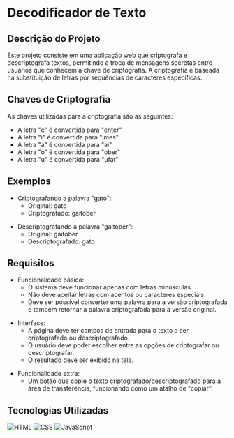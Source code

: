 <h1>Decodificador de Texto</h1>
<h2>Descrição do Projeto</h2>
<P>Este projeto consiste em uma aplicação web que criptografa e descriptografa textos, permitindo a troca de mensagens secretas entre usuários que conhecem a chave de criptografia. A criptografia é baseada na substituição de letras por sequências de caracteres específicas.</P>

<H2>Chaves de Criptografia</H2>
<p>As chaves utilizadas para a criptografia são as seguintes:</p>

<ul>
    <li>A letra "e" é convertida para "enter"
    <li>A letra "i" é convertida para "imes"
    <li>A letra "a" é convertida para "ai"
    <li>A letra "o" é convertida para "ober"
    <li>A letra "u" é convertida para "ufat" 
</ul>
 <h2>Exemplos</h2>
<ul>
 <li>Criptografando a palavra "gato":
<ul>
    <li>Original: gato
    <li>Criptografado: gaitober
</ul>
</ul>
<ul>
    <li>Descriptografando a palavra "gaitober":
    <ul>
        <li>Original: gaitober
        <li>Descriptografado: gato
    </ul>
</ul>

<h2>Requisitos</h2>

<ul>
    <li>Funcionalidade básica:
    <ul>
       <li>O sistema deve funcionar apenas com letras minúsculas.
        <li>Não deve aceitar letras com acentos ou caracteres especiais.
        <li>Deve ser possível converter uma palavra para a versão criptografada e também retornar a palavra criptografada para a versão original.
    </ul>
</ul>
<ul>
    <li>Interface:
    <ul>
        <li>A página deve ter campos de entrada para o texto a ser criptografado ou descriptografado.
        <li>O usuário deve poder escolher entre as opções de criptografar ou descriptografar.
        <li>O resultado deve ser exibido na tela.
    </ul>
</ul>

<ul>
    <li>Funcionalidade extra:
        <ul>
        <li>Um botão que copie o texto criptografado/descriptografado para a área de transferência, funcionando como um atalho de "copiar".
        </ul>
</ul>

<h2>Tecnologias Utilizadas</h2>
<img src="https://cdn-icons-png.flaticon.com/128/5968/5968267.png" alt="HTML"></img>
<img src="https://cdn-icons-png.flaticon.com/128/5968/5968242.png" alt="CSS"></img>
<img src="https://cdn-icons-png.flaticon.com/128/5968/5968292.png" alt="JavaScript"></img>